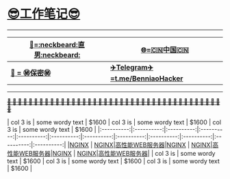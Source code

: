 # __[:sunglasses:工作笔记:sunglasses:](https://github.com/benniao1996/1996)__
****
|[__:restroom:=:neckbeard:直男:neckbeard:__](https://github.com/benniao1996/1996)|[__:globe_with_meridians:=:cn:中国:cn:__](https://github.com/benniao1996/1996)|
| --- | ---
|[__:couple_with_heart: = :secret:保密:secret:__](https://github.com/benniao1996/1996)|[__:airplane:Telegram:airplane:=t.me/BenniaoHacker__](https://t.me/BenniaoHacker)|
****
[~~__**:shit: :shit: :shit: :shit: :shit: :shit: :shit: :shit: :shit: :shit: :shit: :shit: :shit: :shit: :shit: :shit: :shit: :shit: :shit: :shit: :shit: :shit: :shit: :shit: :shit: :shit: :shit: :shit: :shit: :shit: :shit: :shit: :shit: :shit: :shit: :shit: :shit: :shit: :shit: :shit: :shit:**__~~](https://t.me/BenniaoHacker)

| col 3 is      | some wordy text | $1600 | col 3 is      | some wordy text | $1600 | col 3 is      | some wordy text | $1600 |
|:----------:|:----------:|:----------:|:----------:|:----------:|:----------:|:----------:|:----------:|:----------:|:----------:|:----------:|:----------:|
|[NGINX](http://nginx.org/nginx.png) | [NGINX](http://nginx.org/)|[高性能WEB服务器](http://nginx.org/en/docs/)|[NGINX](http://nginx.org/nginx.png) | [NGINX](http://nginx.org/)|[高性能WEB服务器](http://nginx.org/en/docs/)|[NGINX](http://nginx.org/nginx.png) | [NGINX](http://nginx.org/)|[高性能WEB服务器](http://nginx.org/en/docs/)|
| col 3 is      | some wordy text | $1600 | col 3 is      | some wordy text | $1600 | col 3 is      | some wordy text | $1600 |

